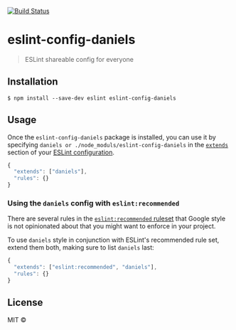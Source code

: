 [![Build Status](https://travis-ci.com/danielsss/eslint-config-daniels.svg?branch=master)](https://travis-ci.com/danielsss/eslint-config-daniels)
# eslint-config-daniels
> ESLint shareable config for everyone

## Installation

```
$ npm install --save-dev eslint eslint-config-daniels
```


## Usage

Once the `eslint-config-daniels` package is installed, you can use it by specifying `daniels or ./node_moduls/eslint-config-daniels` in the [`extends`](http://eslint.org/docs/user-guide/configuring#extending-configuration-files) section of your [ESLint configuration](http://eslint.org/docs/user-guide/configuring).

```js
{
  "extends": ["daniels"],
  "rules": {}
}
```

### Using the `daniels` config with `eslint:recommended`

There are several rules in the [`eslint:recommended` ruleset](http://eslint.org/docs/rules/) that Google style is not opinionated about that you might want to enforce in your project.

To use `daniels` style in conjunction with ESLint's recommended rule set, extend them both, making sure to list `daniels` last:

```js
{
  "extends": ["eslint:recommended", "daniels"],
  "rules": {}
}
```

## License

MIT ©
